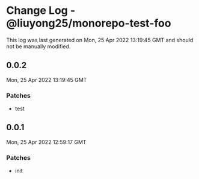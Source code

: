 # Change Log - @liuyong25/monorepo-test-foo

This log was last generated on Mon, 25 Apr 2022 13:19:45 GMT and should not be manually modified.

## 0.0.2
Mon, 25 Apr 2022 13:19:45 GMT

### Patches

- test

## 0.0.1
Mon, 25 Apr 2022 12:59:17 GMT

### Patches

- init

